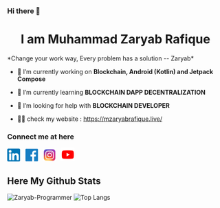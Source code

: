 ### Hi there 👋
<h1 align="center">I am Muhammad Zaryab Rafique</h1>
*Change your work way, Every problem has a solution -- Zaryab*



- 🔭 I’m currently working on **Blockchain, Android (Kotlin) and Jetpack Compose**

- 🌱 I’m currently learning **BLOCKCHAIN DAPP DECENTRALIZATION**

- 🤝 I’m looking for help with **BLOCKCHAIN DEVELOPER**

- 👨‍💻 check my website : https://mzaryabrafique.live/


### Connect me at here

<span><a href="https://www.linkedin.com/in/zaryab-programmer/" ><img src="images/linkedin.png" width="30" height="30" /></a>
&nbsp;
<a href="https://web.facebook.com/Zaryab.Programmer/" ><img src="images/Facebook-logo.png" width="30" height="30" /></a>
&nbsp;
<a href="https://www.instagram.com/zaryab.programmer/" ><img src="images/insta.png" width="30" height="30" /></a>
&nbsp;
<a href="https://www.youtube.com/channel/UC0OiPTc2sM8_DMZS6n2-6vQ" ><img src="images/youtube.png" width="32" height="32" /></a>
<span>

## Here My Github Stats

<span> <img src="https://github-readme-stats.vercel.app/api?username=Zaryab-Programmer&show_icons=true" alt="Zaryab-Programmer" /> </span>
<span> ![Top Langs](https://github-readme-stats.vercel.app/api/top-langs/?username=Zaryab-Programmer)</span>


